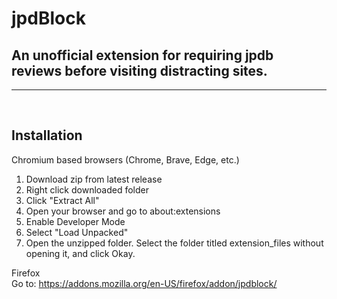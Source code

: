 # jpdBlock
## An unofficial extension for requiring jpdb reviews before visiting distracting sites.
<hr/>
<br/>

## Installation

Chromium based browsers (Chrome, Brave, Edge, etc.)

1. Download zip from latest release
2. Right click downloaded folder
3. Click "Extract All"
4. Open your browser and go to about:extensions
5. Enable Developer Mode
6. Select "Load Unpacked"
7. Open the unzipped folder. Select the folder titled extension_files without opening it, and click Okay.

Firefox<br/>
  Go to: https://addons.mozilla.org/en-US/firefox/addon/jpdblock/
